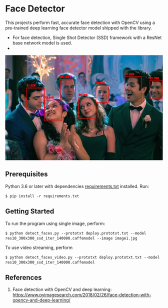 # Face Detector
This projects perform fast, accurate face detection with OpenCV using a pre-trained deep learning face detector model shipped with the library.
- For face detection, Single Shot Detector (SSD) framework with a ResNet base network model is used.
- 

<img src='image1_detect.jpg'>

## Prerequisites

Python 3.6 or later with dependencies [requirements.txt](requirements.txt) installed. Run:

```
$ pip install -r requirements.txt
```

## Getting Started

To run the program using single image, perform:

```
$ python detect_faces.py --prototxt deploy.prototxt.txt --model res10_300x300_ssd_iter_140000.caffemodel --image image1.jpg
```

To use video streaming, perform
```
$ python detect_faces_video.py --prototxt deploy.prototxt.txt --model res10_300x300_ssd_iter_140000.caffemodel
```

## References

1. Face detection with OpenCV and deep learning: https://www.pyimagesearch.com/2018/02/26/face-detection-with-opencv-and-deep-learning/

